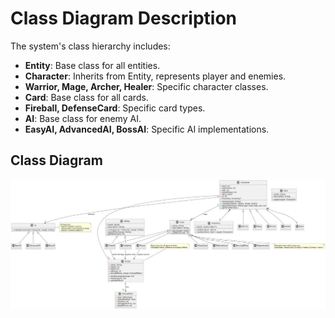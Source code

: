 # Class Diagram Description
The system's class hierarchy includes:
- **Entity**: Base class for all entities.
- **Character**: Inherits from Entity, represents player and enemies.
- **Warrior, Mage, Archer, Healer**: Specific character classes.
- **Card**: Base class for all cards.
- **Fireball, DefenseCard**: Specific card types.
- **AI**: Base class for enemy AI.
- **EasyAI, AdvancedAI, BossAI**: Specific AI implementations.

## Class Diagram
![Class Diagram](./class_diagram.png)